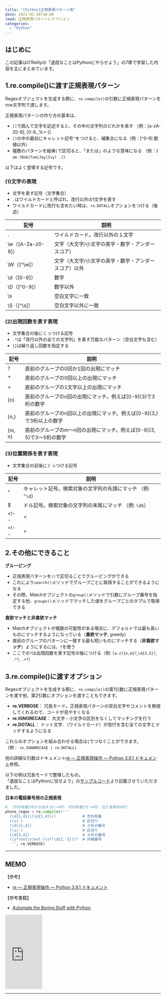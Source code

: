 ```yaml
---
title: "[Python]正規表現パターン表"
date: 2021-01-30T10:00
lead: 正規表現パターンとオプション
categories:
  - "Python"
---
```



## はじめに
この記事はO’Reillyの「退屈なことはPythonにやらせよう」の7章で学習した内容を主にまとめています。


## 1.re.compile()に渡す正規表現パターン
Regexオブジェクトを生成する際に、`re.compile()`の引数に正規表現パターンをrow文字列で渡します。  

正規表現パターンの作り方の基本は、
- `[]`で囲んで文字を記述すると、その中の文字列のどれかを表す （例：[a-zA-Z0-9], [0-9._%+-]）
- `[]`の中の最初にキャレット記号`^`をつけると、補集合になる（例：[^0-9] 数値以外）
- 複数のパターンを縦棒`|`で区切ると、「または」のような意味になる （例：`I am (Bob|Tom|Jay|Ivy) .)`）

以下はよく登場する記号です。

### (1)文字の表現
- 文字を表す記号（文字集合）
- `.`はワイルドカードと呼ばれ、改行以外の1文字を表す
- ワイルドカードに改行も含めたい時は、`re.DOTALL`オプションをつける（後述）

|  記号  |  説明  |
| ---- | ---- |
|  .  |  ワイルドカード。改行以外の１文字  |
|  \w（[A-Za-z0-9]）  |  文字（大文字/小文字の英字・数字・アンダースコア）  |
|  \W（[^\w]）  |  文字（大文字/小文字の英字・数字・アンダースコア）以外  |
|  \d（[0-9]）  |  数字  |
|  \D（[^0-9]）  |  数字以外  |
|  \s  |  空白文字に一致  |
|  \S（[^\s]）  |  空白文字以外に一致  |

### (2)出現回数を表す表現
- 文字集合の後にくっつける記号
- `.*`は「改行以外の全ての文字列」を表す万能なパターン（空白文字も含む）
- `{}`は繰り返し回数を指定する

|  記号  |  説明  |
| ---- | ---- |
|  ?  |  直前のグループの0回か1回の出現にマッチ |
|  *  |  直前のグループの0回以上の出現にマッチ  |
|  +  |  直前のグループの1文字以上の出現にマッチ  |
|  {n}  |  直前のグループのn回の出現にマッチ。例えば[0-9]{3}で3桁の数字 |
|  {n,}  |  直前のグループのn回以上の出現にマッチ。例えば[0-9]{3,}で3桁以上の数字 |
|  {m, n}  |  直前のグループのm〜n回の出現にマッチ。例えば[0-9]{3, 5}で3〜5桁の数字 |

### (3)位置関係を表す表現
- 文字集合の前後にくっつける記号

|  記号  |  説明  |
| ---- | ---- |
|  ^  |  キャレット記号。検索対象の文字列の先頭にマッチ （例: `^\d`）|
|  $  |  ドル記号。検索対象の文字列の末尾にマッチ （例: `\d$`） |
<!-- |  \<  |  単語の先頭にマッチ | -->
<!-- |  \>  |  ド単語の末尾にマッチ | -->


## 2.その他にできること
**グルーピング**
- 正規表現パターンを`()`で区切ることでグルーピングができる
- これにより`search()`メソッドでグループごとに取得することができるようになる
- その際、Matchオブジェクトの`group()`メソッドで引数にグループ番号を指定する他、`groups()`メソッドでマッチした値をグループごとのタプルで取得できる

**貪欲マッチと非貪欲マッチ**
- Matchオブジェクトが複数の可能性がある場合に、デフォルトでは最も長いものにマッチするようになっている（**貪欲マッチ**, greedy）  
- 直前のグループのパターンに一致する最も短いものにマッチする（**非貪欲マッチ**）ようにするには、`?`を使う
- ここでの`?`は出現回数を表す記号の後につける（例: `[a-z]{n,m}?`,`\d{3,5}?`, `.*?`, `.+?`）



## 3.re.compile()に渡すオプション
Regexオブジェクトを生成する際に、`re.compile()`の第1引数に正規表現パターンを渡す他、第2引数にオプションを渡すこともできます。  
- **re.VERBOSE**： 冗長モード。正規表現パターンの空白文字やコメントを無視してくれるので、コードが見やすくなる
- **re.IGNORECASE**： 大文字・小文字の区別をなくしてマッチングを行う
- **re.DOTALL**： ドット文字`.`（ワイルドカード）が改行を含む全ての文字とマッチするようになる

これらのオプションを組み合わせる場合は`|`でつなぐことができます。  
（例： `re.IGNORECASE | re.DOTALL`）

他の詳細な引数はドキュメント[re — 正規表現操作 — Python 3.9.1 ドキュメント](https://docs.python.org/ja/3/library/re.html#re.compile)参照。

以下の例は冗長モードで整理したもの。  
「退屈なことはPythonに任せよう」の[サンプルコード](https://github.com/oreilly-japan/automatestuff-ja/blob/master/ch07/phoneAndEmail.py)より記載させていただきました。

**日本の電話番号用の正規表現**
```python
# （市外局番が0から始まる1〜4桁、市内局番が1〜4桁、加入者番号4桁）
phone_regex = re.compile(r'''
  (\d{1,4}|\(\d{1,4}\))            # 市外局番
  (\s|-)                           # 区切り
  (\d){1,4})                       # ３桁の番号
  (\s|-)                           # 区切り
  (\d{3,4})                        # ４桁の番号
  (\s*(ext|x|ext.)\s*(\d{2, 5}))?  # 内線番号
  ''', re.VERBOSE)
```




---
## MEMO
【参考】
- [re — 正規表現操作 — Python 3.9.1 ドキュメント](https://docs.python.org/ja/3/library/re.html)

【参考書籍】
-   [Automate the Boring Stuff with Python](https://automatetheboringstuff.com/)
<iframe style="width:120px;height:240px;" marginwidth="0" marginheight="0" scrolling="no" frameborder="0" src="https://rcm-fe.amazon-adsystem.com/e/cm?ref=qf_sp_asin_til&t=massasquash08-22&m=amazon&o=9&p=8&l=as1&IS1=1&detail=1&asins=487311778X&linkId=691e891718cdd36feb75e664a0a2f53a&bc1=ffffff&amp;lt1=_top&fc1=333333&lc1=0066c0&bg1=ffffff&f=ifr"></iframe>

---